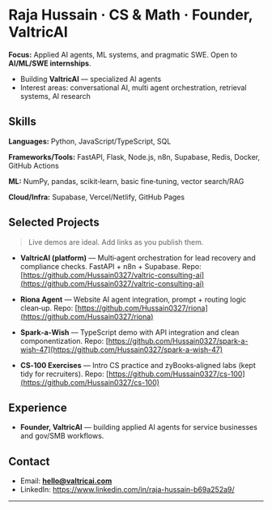 # Raja Hussain · CS & Math · Founder, ValtricAI

**Focus:** Applied AI agents, ML systems, and pragmatic SWE. Open to **AI/ML/SWE internships**.

* Building **ValtricAI** — specialized AI agents
* Interest areas: conversational AI, multi agent orchestration, retrieval systems, AI research

## Skills

**Languages:** Python, JavaScript/TypeScript, SQL

**Frameworks/Tools:** FastAPI, Flask, Node.js, n8n, Supabase, Redis, Docker, GitHub Actions

**ML:** NumPy, pandas, scikit‑learn, basic fine‑tuning, vector search/RAG

**Cloud/Infra:** Supabase, Vercel/Netlify, GitHub Pages

## Selected Projects

> Live demos are ideal. Add links as you publish them.

* **ValtricAI (platform)** — Multi‑agent orchestration for lead recovery and compliance checks. FastAPI + n8n + Supabase.
  Repo: [https://github.com/Hussain0327/valtric-consulting-ai](https://github.com/Hussain0327/valtric-consulting-ai) 

* **Riona Agent** — Website AI agent integration, prompt + routing logic clean‑up.
  Repo: [https://github.com/Hussain0327/riona](https://github.com/Hussain0327/riona)

* **Spark‑a‑Wish** — TypeScript demo with API integration and clean componentization.
  Repo: [https://github.com/Hussain0327/spark-a-wish-47](https://github.com/Hussain0327/spark-a-wish-47)

* **CS‑100 Exercises** — Intro CS practice and zyBooks‑aligned labs (kept tidy for recruiters).
  Repo: [https://github.com/Hussain0327/cs-100](https://github.com/Hussain0327/cs-100)

## Experience

* **Founder, ValtricAI** — building applied AI agents for service businesses and gov/SMB workflows. 

## Contact

* Email: **[hello@valtricai.com](mailto:hello@valtricai.com)**
* LinkedIn: https://www.linkedin.com/in/raja-hussain-b69a252a9/
---
